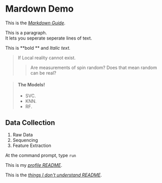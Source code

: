 # Mardown Demo

This is the *[Markdown Guide](https://www.markdownguide.org)*.

<p> This is a paragraph.<br>
It lets you seperate seperate lines of text.</p>

This is **bold ** and *Italic text.*

> If Local reality cannot exist.
>
>> Are measurements of spin random? Does that mean random can be real?


> #### The Models!
>
> - SVC.
> - KNN.
> - RF.

## Data Collection

1. Raw Data
2. Sequencing
3. Feature Extraction

At the command prompt, type `run`

This is my *[profile README](https://github.com/Cole-Harp/README/blob/410e66559746c4c54cefdc19c33d0e37123882de/README.md
)*.

This is the *[things I don't understand README](
https://github.com/Cole-Harp/README/blob/ba53a0755369c06ce8e93df656028a48302f8717/ThingsIDontUnderstand.md)*.



